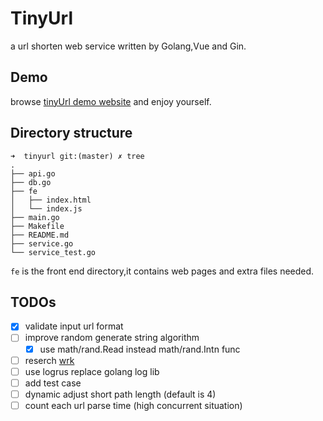 # TinyUrl

a url shorten web service written by Golang,Vue and Gin.

## Demo
browse [tinyUrl demo website](http://tinyurl.adolphlwq.xyz) and enjoy yourself.

## Directory structure
```
➜  tinyurl git:(master) ✗ tree
.
├── api.go
├── db.go
├── fe
│   ├── index.html
│   └── index.js
├── main.go
├── Makefile
├── README.md
├── service.go
└── service_test.go
```

`fe` is the front end directory,it contains web pages and extra files needed.

## TODOs
- [X] validate input url format
- [ ] improve random generate string algorithm
    - [X] use math/rand.Read instead math/rand.Intn func
- [ ] reserch [wrk](https://github.com/wg/wrk)
- [ ] use logrus replace golang log lib
- [ ] add test case
- [ ] dynamic adjust short path length (default is 4)
- [ ] count each url parse time (high concurrent situation)
